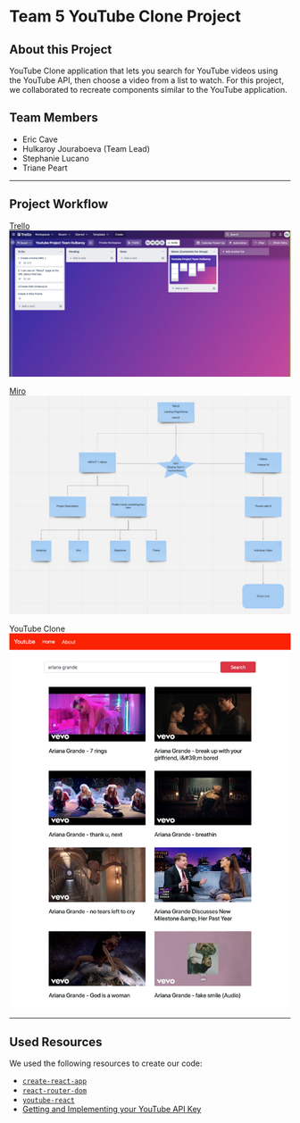 # Team 5 YouTube Clone Project

## About this Project

YouTube Clone application that lets you search for YouTube videos using the YouTube API, then choose a video from a list to watch. For this project, we collaborated to recreate components similar to the YouTube application.

## Team Members

- Eric Cave
- Hulkaroy Jouraboeva (Team Lead)
- Stephanie Lucano
- Triane Peart

<hr/>

## Project Workflow

[Trello](https://trello.com/b/yNG0Heo0)
![trello board](./assets/Trello.png)

[Miro](https://miro.com/app/board/uXjVOd8J-Tk=/)
![Miro](./assets/Miro.png)

YouTube Clone
![YouTube Clone](assets/home-2.png)

<hr/>

## Used Resources

We used the following resources to create our code:

- [`create-react-app`](https://www.npmjs.com/package/create-react-app)
- [`react-router-dom`](https://www.npmjs.com/package/react-router-dom)
- [`youtube-react`](https://www.npmjs.com/package/youtube-react)
- [Getting and Implementing your YouTube API Key](./docs/youtube-api-key.md)
